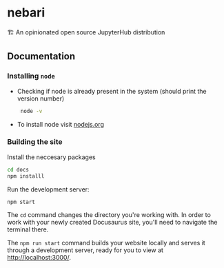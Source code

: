 # nebari


🏗 An opinionated open source JupyterHub distribution

## Documentation

### Installing  `node`
- Checking if node is already present in the system (should print the version number)
    ```bash
     node -v
    ```
- To install node visit [nodejs.org](https://nodejs.org/en/download/)

### Building the site

Install the neccesary packages
```bash
cd docs
npm installl
```

Run the development server:

```bash
npm start
```

The `cd` command changes the directory you're working with. In order to work with your newly created Docusaurus site, you'll need to navigate the terminal there.

The `npm run start` command builds your website locally and serves it through a development server, ready for you to view at <http://localhost:3000/>.
